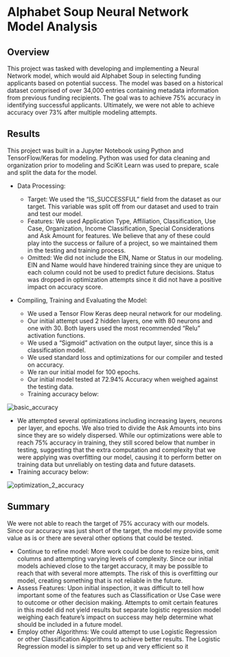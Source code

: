 # Alphabet Soup Neural Network Model Analysis

## Overview

This project was tasked with developing and implementing a Neural Network model, which would aid Alphabet Soup in selecting funding applicants based on potential success. The model was based on a historical dataset comprised of over 34,000 entries containing metadata information from previous funding recipients. The goal was to achieve 75% accuracy in identifying successful applicants. Ultimately, we were not able to achieve accuracy over 73% after multiple modeling attempts.

## Results
This project was built in a Jupyter Notebook using Python and TensorFlow/Keras for modeling. Python was used for data cleaning and organization prior to modeling and SciKit Learn was used to prepare, scale and split the data for the model.

* Data Processing:
  *	Target:  We used the “IS_SUCCESSFUL” field from the dataset as our target. This variable was split off from our dataset and used to train and test our model.
  *	Features: We used Application Type, Affiliation, Classification, Use Case, Organization, Income Classification, Special Considerations and Ask Amount for features. We believe that any of these could play into the success or failure of a project, so we maintained them in the testing and training process.
  *	Omitted: We did not include the EIN, Name or Status in our modeling. EIN and Name would have hindered training since they are unique to each column could not be used to predict future decisions. Status was dropped in optimization attempts since it did not have a positive impact on accuracy score.

* Compiling, Training and Evaluating the Model:
  * We used a Tensor Flow Keras deep neural network for our modeling.
  * Our initial attempt used 2 hidden layers, one with 80 neurons and one with 30. Both layers used the most recommended “Relu” activation functions.
  * We used a “Sigmoid” activation on the output layer, since this is a classification model.
  * We used standard loss and optimizations for our compiler and tested on accuracy.
  * We ran our initial model for 100 epochs.
  * Our initial model tested at 72.94% Accuracy when weighed against the testing data.
  * Training accuracy below:

 ![basic_accuracy](https://github.com/mtolan2023/deep-learning-challenge/assets/123139216/52a3d331-ffaa-4d7a-a041-eddf4fa7714f)


  * We attempted several optimizations including increasing layers, neurons per layer, and epochs. We also tried to divide the Ask Amounts into bins since they are so widely dispersed. While our optimizations were able to reach 75% accuracy in training, they still scored below that number in testing, suggesting that the extra computation and complexity that we were applying was overfitting our model, causing it to perform better on training data but unreliably on testing data and future datasets.
  * Training accuracy below:

![optimization_2_accuracy](https://github.com/mtolan2023/deep-learning-challenge/assets/123139216/f92a808e-db2c-4c80-babe-ca3eae85dea4)

## Summary
We were not able to reach the target of 75% accuracy with our models. Since our accuracy was just short of the target, the model my provide some value as is or there are several other options that could be tested.

* Continue to refine model: More work could be done to resize bins, omit columns and attempting varying levels of complexity. Since our initial models achieved close to the target accuracy, it may be possible to reach that with several more attempts. The risk of this is overfitting our model, creating something that is not reliable in the future.
* Assess Features: Upon initial inspection, it was difficult to tell how important some of the features such as Classification or Use Case were to outcome or other decision making. Attempts to omit certain features in this model did not yield results but separate logistic regression model weighing each feature’s impact on success may help determine what should be included in a future model.
* Employ other Algorithms: We could attempt to use Logistic Regression or other Classification Algorithms to achieve better results. The Logistic Regression model is simpler to set up and very efficient so it 
